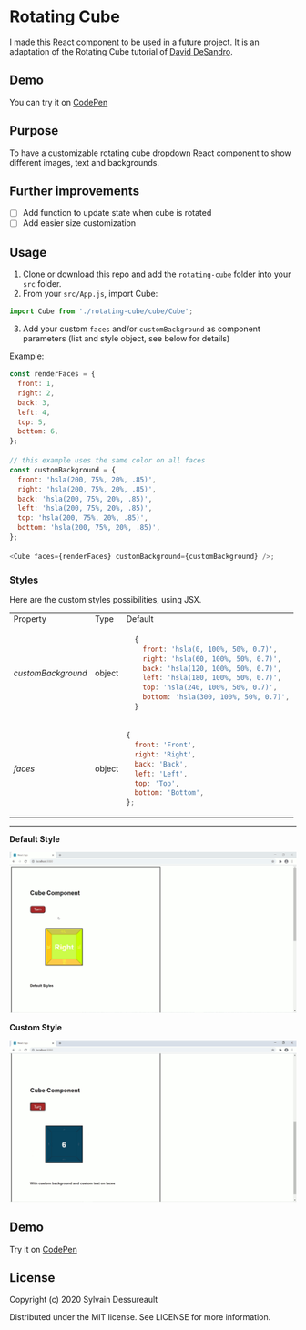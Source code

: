 # Rotating Cube

I made this React component to be used in a future project. It is an adaptation of the Rotating Cube tutorial of [David DeSandro](https://3dtransforms.desandro.com/cube).

## Demo

You can try it on [CodePen]()

## Purpose

To have a customizable rotating cube dropdown React component to show different images, text and backgrounds.

## Further improvements

- [ ] Add function to update state when cube is rotated
- [ ] Add easier size customization

## Usage

1. Clone or download this repo and add the `rotating-cube` folder into your `src` folder.
2. From your `src/App.js`, import Cube:

```javascript
import Cube from './rotating-cube/cube/Cube';
```

3. Add your custom `faces` and/or `customBackground` as component parameters (list and style object, see below for details)

Example:

```javascript
const renderFaces = {
  front: 1,
  right: 2,
  back: 3,
  left: 4,
  top: 5,
  bottom: 6,
};

// this example uses the same color on all faces
const customBackground = {
  front: 'hsla(200, 75%, 20%, .85)',
  right: 'hsla(200, 75%, 20%, .85)',
  back: 'hsla(200, 75%, 20%, .85)',
  left: 'hsla(200, 75%, 20%, .85)',
  top: 'hsla(200, 75%, 20%, .85)',
  bottom: 'hsla(200, 75%, 20%, .85)',
};

<Cube faces={renderFaces} customBackground={customBackground} />;
```

### Styles

Here are the custom styles possibilities, using JSX.

<table>
<tr>
<td> Property </td> <td> Type </td> <td> Default </td>
</tr>
<tr>
<td> <em>customBackground</em> </td>
<td> object </td>
<td>

```javascript
  {
    front: 'hsla(0, 100%, 50%, 0.7)',
    right: 'hsla(60, 100%, 50%, 0.7)',
    back: 'hsla(120, 100%, 50%, 0.7)',
    left: 'hsla(180, 100%, 50%, 0.7)',
    top: 'hsla(240, 100%, 50%, 0.7)',
    bottom: 'hsla(300, 100%, 50%, 0.7)',
  }
```

</td>
</tr>
<tr>
<td> <em>faces</em> </td>
<td> object </td>
<td>

```javascript
{
  front: 'Front',
  right: 'Right',
  back: 'Back',
  left: 'Left',
  top: 'Top',
  bottom: 'Bottom',
};
```

</td>
</tr>

</table>

---

**Default Style**

![](https://github.com/syldess/images-for-react-components-showcase/blob/master/rotating-cube/defaultStyles.gif)

**Custom Style**

![](https://github.com/syldess/images-for-react-components-showcase/blob/master/rotating-cube/customStyles.gif)

## Demo

Try it on [CodePen]()

## License

Copyright (c) 2020 Sylvain Dessureault

Distributed under the MIT license. See LICENSE for more information.
